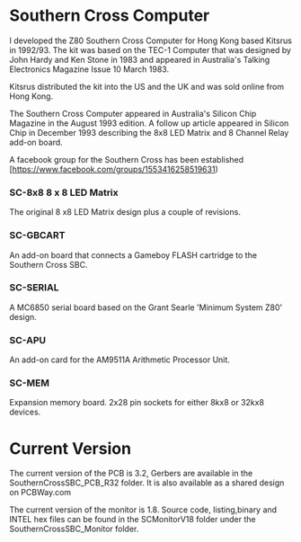# Southern Cross Computer

I developed the Z80 Southern Cross Computer for Hong Kong based Kitsrus in 1992/93.
The kit was based on the TEC-1 Computer that was designed by John Hardy and Ken Stone
in 1983 and appeared in Australia's Talking Electronics Magazine Issue 10 March 1983.

Kitsrus distributed the kit into the US and the UK and was sold online from Hong Kong.

The Southern Cross Computer appeared in Australia's Silicon Chip Magazine in the August 1993 edition.
A follow up article appeared in Silicon Chip in December 1993 describing the 8x8 LED Matrix and 8 Channel Relay add-on board.

A facebook group for the Southern Cross has been established 
[https://www.facebook.com/groups/1553416258519631)

### SC-8x8   8 x 8 LED Matrix
The original 8 x8 LED Matrix design plus a couple of revisions.
### SC-GBCART
An add-on board that connects a Gameboy FLASH cartridge to the Southern Cross SBC.
### SC-SERIAL 
A MC6850 serial board based on the Grant Searle 'Minimum System Z80' design.
### SC-APU
An add-on card for the AM9511A  Arithmetic Processor Unit.
### SC-MEM
Expansion memory board. 2x28 pin sockets for either 8kx8 or 32kx8 devices. 



# Current Version

The current version of the PCB is 3.2, Gerbers are available in the SouthernCrossSBC_PCB_R32 folder.
It is also available as a shared design on PCBWay.com

The current version of the monitor is 1.8.
 Source code, listing,binary and INTEL hex files can be found in the SCMonitorV18 folder under the SouthernCrossSBC_Monitor folder.



